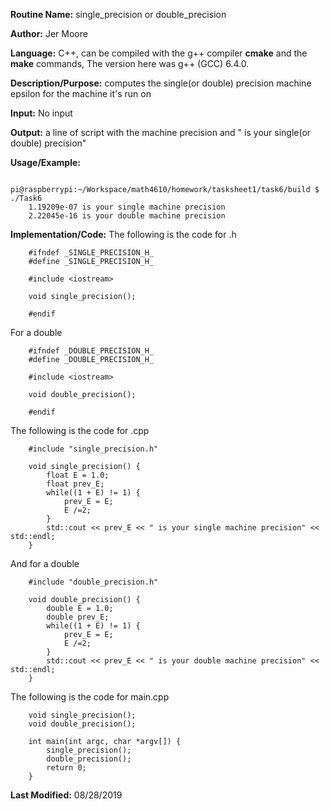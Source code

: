 **Routine Name:**   single_precision or double_precision

**Author:** Jer Moore

**Language:** C++, can be compiled with the g++ compiler **cmake** and the **make** commands, The version here was g++ (GCC) 6.4.0.

**Description/Purpose:** computes the single(or double) precision machine epsilon for the machine it's run on 
 
**Input:** No input 

**Output:** a line of script with the machine precision and " is your single(or double) precision" 

**Usage/Example:** 

		pi@raspberrypi:~/Workspace/math4610/homework/tasksheet1/task6/build $ ./Task6
		1.19209e-07 is your single machine precision
		2.22045e-16 is your double machine precision


**Implementation/Code:** The following is the code for .h
	
		#ifndef _SINGLE_PRECISION_H_
		#define _SINGLE_PRECISION_H_

		#include <iostream>

		void single_precision(); 

		#endif

For a double

		#ifndef _DOUBLE_PRECISION_H_
		#define _DOUBLE_PRECISION_H_

		#include <iostream>

		void double_precision(); 

		#endif

The following is the code for .cpp

		#include "single_precision.h"

		void single_precision() {
			float E = 1.0;
			float prev_E;
			while((1 + E) != 1) {
				prev_E = E;
				E /=2;
			}
			std::cout << prev_E << " is your single machine precision" << std::endl;
		}

And for a double

		#include "double_precision.h"

		void double_precision() {
			double E = 1.0;
			double prev_E;
			while((1 + E) != 1) {
				prev_E = E;
				E /=2;
			}
			std::cout << prev_E << " is your double machine precision" << std::endl;
		}

The following is the code for main.cpp
		
		void single_precision();
		void double_precision();

		int main(int argc, char *argv[]) {
			single_precision();
			double_precision();
			return 0;
		}


**Last Modified:** 08/28/2019

